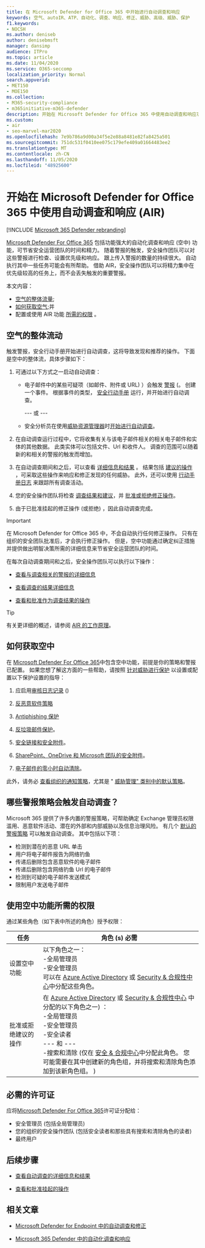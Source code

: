 ```yaml
---
title: 在 Microsoft Defender for Office 365 中开始进行自动调查和响应
keywords: 空气、autoIR、ATP、自动化、调查、响应、修正、威胁、高级、威胁、保护
f1.keywords:
- NOCSH
ms.author: deniseb
author: denisebmsft
manager: dansimp
audience: ITPro
ms.topic: article
ms.date: 11/04/2020
ms.service: O365-seccomp
localization_priority: Normal
search.appverid:
- MET150
- MOE150
ms.collection:
- M365-security-compliance
- m365initiative-m365-defender
description: 开始在 Microsoft Defender for Office 365 中使用自动调查和响应功能。
ms.custom:
- air
- seo-marvel-mar2020
ms.openlocfilehash: 7e9b786a9d00a34f5e2e88a8481e82fa8425a501
ms.sourcegitcommit: 751dc531f0410ee075c179efe409a01664483ee2
ms.translationtype: MT
ms.contentlocale: zh-CN
ms.lasthandoff: 11/05/2020
ms.locfileid: "48925600"
---
```

# <a name="get-started-using-automated-investigation-and-response-air-in-microsoft-defender-for-office-365"></a>开始在 Microsoft Defender for Office 365 中使用自动调查和响应 (AIR) 

[!INCLUDE [Microsoft 365 Defender rebranding](../includes/microsoft-defender-for-office.md)]

[Microsoft Defender For Office 365](office-365-atp.md) 包括功能强大的自动化调查和响应 (空中) 功能，可节省安全运营团队的时间和精力。 随着警报的触发，安全操作团队可以对这些警报进行检查、设置优先级和响应。 跟上传入警报的数量的持续很大。 自动执行其中一些任务可能会有所帮助。 借助 AIR，安全操作团队可以将精力集中在优先级较高的任务上，而不会丢失触发的重要警报。

本文内容：
- [空气的整体流量](#the-overall-flow-of-air);
- [如何获取空气](#how-to-get-air);并 
- 配置或使用 AIR 功能 [所需的权限](#required-permissions-to-use-air-capabilities) 。 

## <a name="the-overall-flow-of-air"></a>空气的整体流动

触发警报，安全行动手册开始进行自动调查，这将导致发现和推荐的操作。 下面是空中的整体流，具体步骤如下：

1. 可通过以下方式之一启动自动调查：

   - 电子邮件中的某些可疑项（如邮件、附件或 URL) ）会触发 [警报](https://docs.microsoft.com/microsoft-365/compliance/alert-policies) (。 创建一个事件。 根据事件的类型， [安全行动手册](automated-investigation-response-office.md#security-playbooks) 运行，并开始进行自动调查。 

     --- 或 ---
   
   - 安全分析员在使用[威胁资源管理器](threat-explorer.md)时[开始进行自动调查](automated-investigation-response-office.md#example-a-security-administrator-triggers-an-investigation-from-threat-explorer)。

2. 在自动调查运行过程中，它将收集有关与该电子邮件相关的相关电子邮件和实体的其他数据。 此类实体可以包括文件、Url 和收件人。  调查的范围可以随着新的和相关的警报的触发而增加。

3. 在自动调查期间和之后，可以查看 [详细信息和结果](air-view-investigation-results.md) 。 结果包括 [建议的操作](air-remediation-actions.md) ，可采取这些操作来响应和修正发现的任何威胁。 此外，还可以使用 [行动手册日志](air-view-investigation-results.md#playbook-log) 来跟踪所有调查活动。


4. 您的安全操作团队将检查 [调查结果和建议](air-view-investigation-results.md)，并 [批准或拒绝修正操作](air-review-approve-pending-completed-actions.md)。 

5. 由于已批准挂起的修正操作 (或拒绝) ，因此自动调查完成。

> [!IMPORTANT]
> 在 Microsoft Defender for Office 365 中，不会自动执行任何修正操作。 只有在组织的安全团队批准后，才会执行修正操作。 但是，空中功能通过确定纠正措施并提供做出明智决策所需的详细信息来节省安全运营团队的时间。

在每次自动调查期间和之后，安全操作团队可以执行以下操作：

- [查看与调查相关的警报的详细信息](air-view-investigation-results.md#view-details-about-an-alert-related-to-an-investigation)

- [查看调查的结果详细信息](air-view-investigation-results.md#view-details-of-an-investigation)

- [查看和批准作为调查结果的操作](air-review-approve-pending-completed-actions.md)

> [!TIP]
> 有关更详细的概述，请参阅 [AIR 的工作原理](https://docs.microsoft.com/microsoft-365/security/office-365-security/automated-investigation-response-office)。

## <a name="how-to-get-air"></a>如何获取空中

在 [Microsoft Defender For Office 365](https://docs.microsoft.com/microsoft-365/security/office-365-security/office-365-atp#office-365-atp-plan-1-and-plan-2)中包含空中功能，前提是你的策略和警报已配置。 如果您想了解这方面的一些帮助，请按照 [针对威胁进行保护](https://docs.microsoft.com/microsoft-365/security/office-365-security/protect-against-threats) 以设置或配置以下保护设置的指导： 

1. 应启用[审核日志记录](https://docs.microsoft.com/microsoft-365/compliance/turn-audit-log-search-on-or-off) () 

2. [反恶意软件策略](https://docs.microsoft.com/microsoft-365/security/office-365-security/protect-against-threats?part-1---anti-malware-protection)

3. [Antiphishing 保护](https://docs.microsoft.com/microsoft-365/security/office-365-security/protect-against-threats?part-2---anti-phishing-protection)
   
4. [反垃圾邮件保护](https://docs.microsoft.com/microsoft-365/security/office-365-security/protect-against-threats?part-3---anti-spam-protection)。
   
5. [安全链接和安全附件](https://docs.microsoft.com/microsoft-365/security/office-365-security/protect-against-threats?part-4---protection-from-malicious-urls-and-files-safe-links-and-safe-attachments-in-defender-for-office-365)。
   
6. [SharePoint、OneDrive 和 Microsoft 团队的安全附件](https://docs.microsoft.com/microsoft-365/security/office-365-security/protect-against-threats?part-5---verify-atp-for-sharepoint-onedrive-and-microsoft-teams-is-turned-on)。
   
7. [电子邮件的零小时自动清除](https://docs.microsoft.com/microsoft-365/security/office-365-security/protect-against-threats?zero-hour-auto-purge-for-email-in-eop)。

此外，请务必 [查看组织的通知策略](https://docs.microsoft.com/microsoft-365/compliance/alert-policies)，尤其是 " [威胁管理" 类别中的默认策略](https://docs.microsoft.com/microsoft-365/compliance/alert-policies?default-alert-policies)。 

## <a name="which-alert-policies-trigger-automated-investigations"></a>哪些警报策略会触发自动调查？

Microsoft 365 提供了许多内置的警报策略，可帮助确定 Exchange 管理员权限滥用、恶意软件活动、潜在的外部和内部威胁以及信息治理风险。 有几个 [默认的警报策略](https://docs.microsoft.com/microsoft-365/compliance/alert-policies#default-alert-policies) 可以触发自动调查。 其中包括以下项：

- 检测到潜在的恶意 URL 单击
- 用户将电子邮件报告为网络钓鱼
- 传递后删除包含恶意软件的电子邮件
- 传递后删除包含网络钓鱼 Url 的电子邮件
- 检测到可疑的电子邮件发送模式
- 限制用户发送电子邮件

## <a name="required-permissions-to-use-air-capabilities"></a>使用空中功能所需的权限

通过某些角色（如下表中所述的角色）授予权限： 

|任务 |角色 (s) 必需 |
|--|--|
|设置空中功能 |以下角色之一： <br/>-全局管理员<br/>-安全管理员 <br/>可以在 [Azure Active Directory](https://docs.microsoft.com/azure/active-directory/users-groups-roles/directory-assign-admin-roles) 或 [Security & 合规性中心](https://docs.microsoft.com/microsoft-365/security/office-365-security/permissions-in-the-security-and-compliance-center)中分配这些角色。 |
|批准或拒绝建议的操作|在 [Azure Active Directory](https://docs.microsoft.com/azure/active-directory/users-groups-roles/directory-assign-admin-roles) 或 [Security & 合规性中心](https://docs.microsoft.com/microsoft-365/security/office-365-security/permissions-in-the-security-and-compliance-center) 中分配的以下角色之一) ：<br/>-全局管理员 <br/>-安全管理员<br/>-安全读者 <br/>--- 和 ---<br/>-搜索和清除 (仅在 [安全 & 合规中心](https://docs.microsoft.com/microsoft-365/security/office-365-security/permissions-in-the-security-and-compliance-center)中分配此角色。 您可能需要在其中创建新的角色组，并将搜索和清除角色添加到该新角色组。 ) 

## <a name="required-licenses"></a>必需的许可证

应将[Microsoft Defender For Office 365](https://docs.microsoft.com/microsoft-365/security/office-365-security/office-365-atp#office-365-atp-plan-1-and-plan-2)许可证分配给：
- 安全管理员 (包括全局管理员) 
- 您的组织的安全操作团队 (包括安全读者和那些具有搜索和清除角色的读者) 
- 最终用户


## <a name="next-steps"></a>后续步骤

- [查看自动调查的详细信息和结果](https://docs.microsoft.com/microsoft-365/security/office-365-security/air-view-investigation-results#view-details-of-an-investigation)

- [查看和批准挂起的操作](https://docs.microsoft.com/microsoft-365/security/office-365-security/air-remediation-actions)

## <a name="related-articles"></a>相关文章

- [Microsoft Defender for Endpoint 中的自动调查和修正](https://docs.microsoft.com/windows/security/threat-protection/microsoft-defender-atp/automated-investigations)

- [Microsoft 365 Defender 中的自动化调查和响应](https://docs.microsoft.com/microsoft-365/security/mtp/mtp-autoir)

